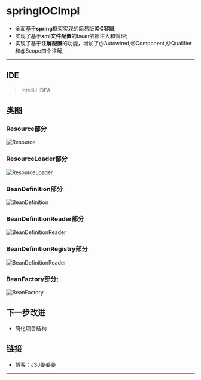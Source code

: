 # springIOCImpl

- 全面基于**spring**框架实现的简易版**IOC容器**;
- 实现了基于**xml文件配置**的bean依赖注入和管理;
- 实现了基于**注解配置**的功能，增加了@Autowired,@Component,@Qualifier和@Scope四个注解;

-------------------


## IDE

> IntelliJ IDEA


## 类图

### Resource部分
![Resource](https://github.com/JiangJiangjungle/springIOCImpl/blob/master/figure/Resource%20Diagram.png)
### ResourceLoader部分
![ResourceLoader](https://github.com/JiangJiangjungle/springIOCImpl/blob/master/figure/ResourceLoader%20Diagram.png)
### BeanDefinition部分
![BeanDefinition](https://github.com/JiangJiangjungle/springIOCImpl/blob/master/figure/BeanDefinition%20Diagram.png)
### BeanDefinitionReader部分
![BeanDefinitionReader](https://github.com/JiangJiangjungle/springIOCImpl/blob/master/figure/BeanDefinitionReader%20Diagram.png)
### BeanDefinitionRegistry部分
![BeanDefinitionReader](https://github.com/JiangJiangjungle/springIOCImpl/blob/master/figure/BeanDefinitionRegistry%20Diagram.png)
### BeanFactory部分;
![BeanFactory](https://github.com/JiangJiangjungle/springIOCImpl/blob/master/figure/BeanFactory%20Diagram.png)

## 下一步改进

- 简化项目结构


## 链接
- 博客：[JSJ姜姜姜](https://blog.csdn.net/jsj13263690918)

---------



   

